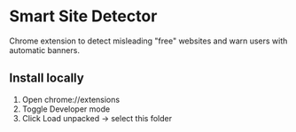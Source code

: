 # Smart Site Detector

Chrome extension to detect misleading "free" websites and warn users with automatic banners.

## Install locally
1. Open chrome://extensions
2. Toggle Developer mode
3. Click Load unpacked → select this folder
